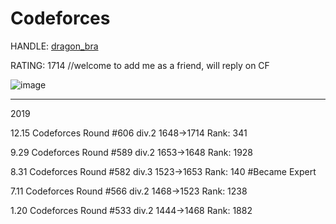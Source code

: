 # Codeforces

HANDLE: [dragon_bra](https://codeforces.com/profile/dragon_bra) 

RATING: 1714  //welcome to add me as a friend, will reply on CF

![image](https://github.com/dragonbra/acm-codes/blob/master/Codeforces/Ratings/Rd.606.png)

---

2019

12.15 Codeforces Round #606 div.2	1648→1714	Rank: 341

9.29 Codeforces Round #589 div.2	1653→1648	Rank: 1928

8.31 Codeforces Round #582 div.3	1523→1653	Rank: 140	#Became Expert

7.11 Codeforces Round #566 div.2	1468→1523	Rank: 1238

1.20 Codeforces Round #533 div.2	1444→1468	Rank: 1882